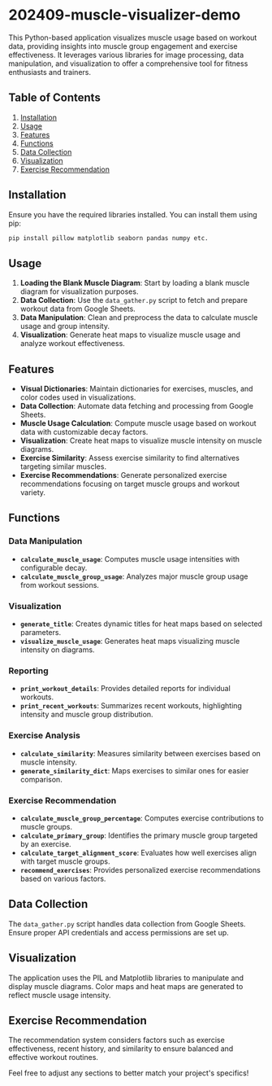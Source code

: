 # 202409-muscle-visualizer-demo

This Python-based application visualizes muscle usage based on workout data, providing insights into muscle group engagement and exercise effectiveness. It leverages various libraries for image processing, data manipulation, and visualization to offer a comprehensive tool for fitness enthusiasts and trainers.

## Table of Contents

1. [Installation](#installation)
2. [Usage](#usage)
3. [Features](#features)
4. [Functions](#functions)
5. [Data Collection](#data-collection)
6. [Visualization](#visualization)
7. [Exercise Recommendation](#exercise-recommendation)

## Installation

Ensure you have the required libraries installed. You can install them using pip:

```bash
pip install pillow matplotlib seaborn pandas numpy etc.
```

## Usage

1. **Loading the Blank Muscle Diagram**: Start by loading a blank muscle diagram for visualization purposes.
2. **Data Collection**: Use the `data_gather.py` script to fetch and prepare workout data from Google Sheets.
3. **Data Manipulation**: Clean and preprocess the data to calculate muscle usage and group intensity.
4. **Visualization**: Generate heat maps to visualize muscle usage and analyze workout effectiveness.

## Features

- **Visual Dictionaries**: Maintain dictionaries for exercises, muscles, and color codes used in visualizations.
- **Data Collection**: Automate data fetching and processing from Google Sheets.
- **Muscle Usage Calculation**: Compute muscle usage based on workout data with customizable decay factors.
- **Visualization**: Create heat maps to visualize muscle intensity on muscle diagrams.
- **Exercise Similarity**: Assess exercise similarity to find alternatives targeting similar muscles.
- **Exercise Recommendations**: Generate personalized exercise recommendations focusing on target muscle groups and workout variety.

## Functions

### Data Manipulation

- **`calculate_muscle_usage`**: Computes muscle usage intensities with configurable decay.
- **`calculate_muscle_group_usage`**: Analyzes major muscle group usage from workout sessions.

### Visualization

- **`generate_title`**: Creates dynamic titles for heat maps based on selected parameters.
- **`visualize_muscle_usage`**: Generates heat maps visualizing muscle intensity on diagrams.

### Reporting

- **`print_workout_details`**: Provides detailed reports for individual workouts.
- **`print_recent_workouts`**: Summarizes recent workouts, highlighting intensity and muscle group distribution.

### Exercise Analysis

- **`calculate_similarity`**: Measures similarity between exercises based on muscle intensity.
- **`generate_similarity_dict`**: Maps exercises to similar ones for easier comparison.

### Exercise Recommendation

- **`calculate_muscle_group_percentage`**: Computes exercise contributions to muscle groups.
- **`calculate_primary_group`**: Identifies the primary muscle group targeted by an exercise.
- **`calculate_target_alignment_score`**: Evaluates how well exercises align with target muscle groups.
- **`recommend_exercises`**: Provides personalized exercise recommendations based on various factors.

## Data Collection

The `data_gather.py` script handles data collection from Google Sheets. Ensure proper API credentials and access permissions are set up.

## Visualization

The application uses the PIL and Matplotlib libraries to manipulate and display muscle diagrams. Color maps and heat maps are generated to reflect muscle usage intensity.

## Exercise Recommendation

The recommendation system considers factors such as exercise effectiveness, recent history, and similarity to ensure balanced and effective workout routines.

Feel free to adjust any sections to better match your project's specifics!
